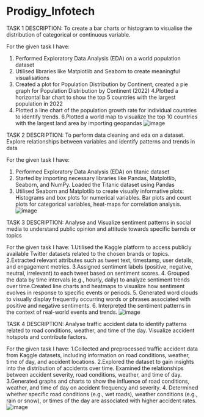 # Prodigy_Infotech
TASK 1 DESCRIPTION: To create a bar charts or histogram to visualise the distribution of categorical or continuous variable.

For the given task I have:
1. Performed Exploratory Data Analysis (EDA) on a world population dataset
2. Utilised libraries like Matplotlib and Seaborn to create meaningful visualisations
3. Created a plot for Population Distribution by Continent, created a pie graph for Population Distribution by Continent (2022)
4.Plotted a horizontal bar chart to show the top 5 countries with the largest population in 2022
5. Plotted a line chart of the population growth rate for individual countries to identify trends.
6.Plotted a world map to visualize the top 10 countries with the largest land area by importing geopandas
![image](https://github.com/user-attachments/assets/96e13c23-aae6-452f-916e-35cc111f0b67)


TASK 2 DESCRIPTION: To perform data cleaning and eda on a dataset. Explore relationships between variables and identify patterns and trends in data

For the given task I have:
1. Performed Exploratory Data Analysis (EDA) on titanic dataset
2. Started by importing necessary libraries like Pandas, Matplotlib, Seaborn, and NumPy.
Loaded the Titanic dataset using Pandas
3. Utilised Seaborn and Matplotlib to create visually informative plots:
Histograms and box plots for numerical variables.
Bar plots and count plots for categorical variables, heat-maps for correlation analysis.
![image](https://github.com/user-attachments/assets/860cbdc5-410a-41a4-8e38-51c9617eeaa0)

TASK 3 DESCRIPTION: Analyse and Visualize sentiment patterns in social media to understand public opinion and attitude towards specific barnds or topics

For the given task I have:
1.Utilised the Kaggle platform to access publicly available Twitter datasets related to the chosen brands or topics.
2.Extracted relevant attributes such as tweet text, timestamp, user details, and engagement metrics.
3.Assigned sentiment labels (positive, negative, neutral, irrelevant) to each tweet based on sentiment scores.
4. Grouped the data by time intervals (e.g., hourly, daily) to analyze sentiment trends over time.Created line charts and heatmaps to visualize how sentiment evolves in response to specific events or periods.
5. Generated word clouds to visually display frequently occurring words or phrases associated with positive and negative sentiments.
6. Interpreted the sentiment patterns in the context of real-world events and trends.
![image](https://github.com/user-attachments/assets/499e1895-a7f7-4b7b-a6d1-7b965f9395d9)


TASK 4 DESCRIPTION: Analyse traffic accident data to identify patterns related to road conditions, weather, and time of the day. Visualize accident hotspots and contribute factors.

For the given task I have:
1.Collected and preprocessed traffic accident data from Kaggle datasets, including information on road conditions, weather, time of day, and accident locations.
2.Explored the dataset to gain insights into the distribution of accidents over time.
Examined the relationships between accident severity, road conditions, weather, and time of day.
3.Generated graphs and charts to show the influence of road conditions, weather, and time of day on accident frequency and severity.
4. Determined whether specific road conditions (e.g., wet roads), weather conditions (e.g., rain or snow), or times of the day are associated with higher accident rates.
![image](https://github.com/user-attachments/assets/adfc4b80-b2f4-46be-9403-ac4ac58ac409)

